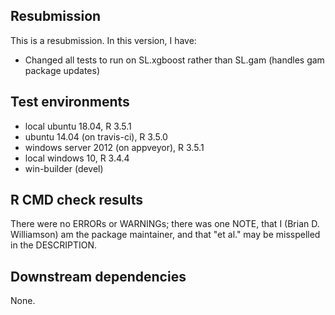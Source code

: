 ## Resubmission
This is a resubmission. In this version, I have:

* Changed all tests to run on SL.xgboost rather than SL.gam (handles gam package updates)

## Test environments
* local ubuntu 18.04, R 3.5.1
* ubuntu 14.04 (on travis-ci), R 3.5.0
* windows server 2012 (on appveyor), R 3.5.1
* local windows 10, R 3.4.4
* win-builder (devel)

## R CMD check results
There were no ERRORs or WARNINGs; there was one NOTE, that I (Brian D. Williamson) am the package maintainer, and that "et al." may be misspelled in the DESCRIPTION.

## Downstream dependencies
None.